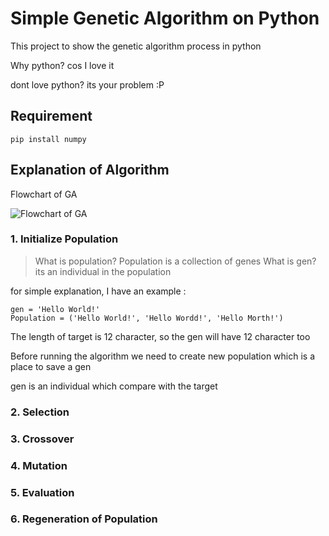 # Simple Genetic Algorithm on Python
This project to show the genetic algorithm process in python

Why python? cos I love it

dont love python? its your problem :P

## Requirement
```
pip install numpy
```

## Explanation of Algorithm
Flowchart of GA

![Flowchart of GA](https://cdn-images-1.medium.com/max/1600/1*HP8JVxlJtOv14rGLJfXEzA.png)

### 1. Initialize Population
> What is population? Population is a collection of genes
> What is gen? its an individual in the population

for simple explanation, I have an example :
``` 
gen = 'Hello World!'
Population = ('Hello World!', 'Hello Wordd!', 'Hello Morth!')
````
The length of target is 12 character, so the gen will have 12 character too

Before running the algorithm we need to create new population which is a place to save a gen


gen is an individual which compare with the target



### 2. Selection

### 3. Crossover

### 4. Mutation

### 5. Evaluation

### 6. Regeneration of Population
